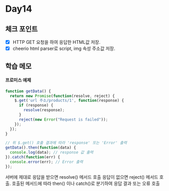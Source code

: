 # Day14

## 체크 포인트
- [x] HTTP GET 요청을 하여 응답한 HTML값 저장.
- [x] cheerio html parser로 script, img 속성 주소값 저장.

## 학습 메모

#### 프로미스 예제

```javascript
function getData() {
  return new Promise(function(resolve, reject) {
    $.get('url 주소/products/1', function(response) {
      if (response) {
        resolve(response);
      }
      reject(new Error("Request is failed"));
    });
  });
}

// 위 $.get() 호출 결과에 따라 'response' 또는 'Error' 출력
getData().then(function(data) {
  console.log(data); // response 값 출력
}).catch(function(err) {
  console.error(err); // Error 출력
});
```
서버에 제대로 응답을 받으면 resolve() 메서드 호출
응답이 없으면 reject() 메서드 호출.
호출된 메서드에 따라 then() 이나 catch()로 분기하여 응답 결과 또는 오류 호출


